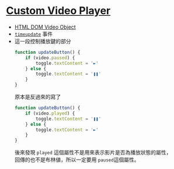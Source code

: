 # [Custom Video Player](https://ykichi.github.io/JavaScript30---YKichi/11%20-%20Custom%20Video%20Player/)
+ [HTML DOM Video Object](https://www.w3schools.com/tags/ref_av_dom.asp)
+ [`timeupdate`](https://developer.mozilla.org/zh-CN/docs/Web/Events/timeupdate) 事件
+ 這一段控制播放鍵的部分
    ```js
    function updateButton() {
        if (video.paused) {
            toggle.textContent = '►'
        } else {
            toggle.textContent = '❚❚'
        }
    }
    ```
    原本是反過來的寫了
    ```js
    function updateButton() {
        if (video.played) {
            toggle.textContent = '❚❚'
        } else {
            toggle.textContent = '►'
        }
    }
    ```
    後來發現 `played` 這個屬性不是用來表示影片是否為播放狀態的屬性，  
    回傳的也不是布林値，所以一定要用 `paused`這個屬性。